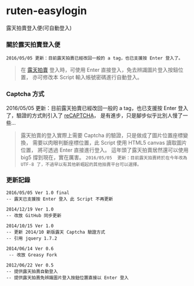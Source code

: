 ruten-easylogin
===============

露天拍賣登入便(可自動登入)

### 關於露天拍賣登入便

`2016/05/05 更新：目前露天拍賣已經改回一般的 a tag，也已支援按 Enter 登入了。`

 > 在 [露天拍賣](http://www.ruten.com.tw) 登入時，可使用 Enter 直接登入，免去辨識圖片登入按鈕位置，
 > 亦可修改本 Script 輸入帳號密碼進行自動登入。

### Captcha 方式

2016/05/05 更新：目前露天拍賣已經改回一般的 a tag，也已支援按 Enter 登入了，驗證的方式則引入了 [reCAPTCHA](https://www.google.com/recaptcha)，
是有進步，只是腳步似乎比別人慢了一些…

 > 露天拍賣的登入實際上需要 Captcha 的驗證，只是做成了圖片位置座標變換，
 > 需要以肉眼判斷座標位置，此 Script 使用 HTML5 canvas 讀取圖片位置，
 > 將可透過 Enter 直接進行登入。
 > 這年頭了露天拍賣居然還可以使用 big5 撐到現在，實在厲害。
 > `2016/05/05  更新：目前露天拍賣終於在今年改為 UTF-8 了，不過早以有其他新崛起的其他拍賣平台可以選擇。`

### 更新記錄

    2016/05/05 Ver 1.0 final
    -- 露天已支援按 Enter 登入 此 Script 不再更新

    2014/12/19 Ver 1.0
    -- 改放 GitHub 同步更新

    2014/10/15 Ver 1.0
    -- 更新 2014/10 新版露天 Captcha 驗證方式
    -- 引用 jquery 1.7.2

    2014/06/14 Ver 0.6
     -- 改放 Greasy Fork

    2012/06/22 Ver 0.5
    -- 提供露天拍賣自動登入
    -- 提供露天拍賣免辨識圖片登入按鈕位置直接以 Enter 登入
